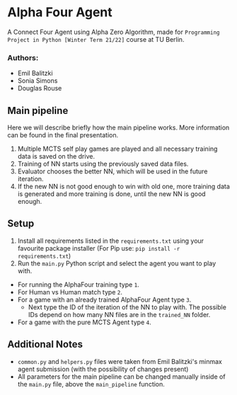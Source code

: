 # Alpha Four Agent
A Connect Four Agent using Alpha Zero Algorithm, made for `Programming Project in Python [Winter Term 21/22]` course at TU Berlin.

### Authors:
- Emil Balitzki
- Sonia Simons
- Douglas Rouse

## Main pipeline
Here we will describe briefly how the main pipeline works. More information can be found in the final presentation.
1. Multiple MCTS self play games are played and all necessary training data is saved on the drive.
2. Training of NN starts using the previously saved data files.
3. Evaluator chooses the better NN, which will be used in the future iteration.
4. If the new NN is not good enough to win with old one, more training data is generated and more training is done, until the new NN is good enough.

## Setup
1. Install all requirements listed in the `requirements.txt` using your favourite package installer (For Pip use: ` pip install -r requirements.txt
`)
2. Run the `main.py` Python script and select the agent you want to play with.
- For running the AlphaFour training type `1`. 
- For Human vs Human match type `2`.
- For a game with an already trained AlphaFour Agent type `3`.
  - Next type the ID of the iteration of the NN to play with. The possible IDs depend on how many NN files are in the `trained_NN` folder.
- For a game with the pure MCTS Agent type `4`.

## Additional Notes
- `common.py` and `helpers.py` files were taken from Emil Balitzki's minmax agent submission (with the possibility of changes present)
- All parameters for the main pipeline can be changed manually inside of the `main.py` file, above the `main_pipeline` function.